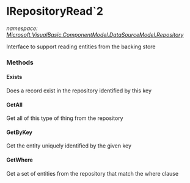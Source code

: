 ﻿
# IRepositoryRead`2
_namespace: [Microsoft.VisualBasic.ComponentModel.DataSourceModel.Repository](N-Microsoft.VisualBasic.ComponentModel.DataSourceModel.Repository.md)_

Interface to support reading entities from the backing store

### Methods

#### Exists
Does a record exist in the repository identified by this key
#### GetAll
Get all of this type of thing from the repository
#### GetByKey
Get the entity uniquely identified by the given key
#### GetWhere
Get a set of entities from the repository that match the where clause



